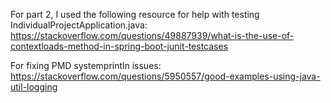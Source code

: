 For part 2, I used the following resource for help with testing IndividualProjectApplication.java:
https://stackoverflow.com/questions/49887939/what-is-the-use-of-contextloads-method-in-spring-boot-junit-testcases

For fixing PMD systemprintln issues:
https://stackoverflow.com/questions/5950557/good-examples-using-java-util-logging